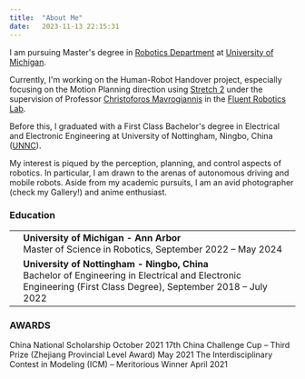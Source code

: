 ```yaml
---
title:  "About Me"
date:   2023-11-13 22:15:31
---
```

I am pursuing Master's degree in [Robotics Department][Robotics] at [University of Michigan][Umich]. 

Currently, I'm working on the Human-Robot Handover project, especially focusing on the Motion Planning direction using [Stretch 2][Stretch] under the supervision of Professor [Christoforos Mavrogiannis][Chris] in the [Fluent Robotics Lab][Lab].

Before this, I graduated with a First Class Bachelor's degree in Electrical and Electronic Engineering at University of Nottingham, Ningbo, China ([UNNC][UNNC]).

My interest is piqued by the perception, planning, and control aspects of robotics. In particular, I am drawn to the arenas of autonomous driving and mobile robots. Aside from my academic pursuits, I am an avid photographer (check my Gallery!) and anime enthusiast. 

### Education
<table>
  <tbody>
    <tr>
      <td>
        <img scr="images/Data/UM.png">
      </td>
      <td>
        <b> University of Michigan - Ann Arbor </b>
        <br> Master of Science in Robotics, September 2022 – May 2024
      </td>
    </tr>
    <tr>
      <td>
        <img scr="images/Data/UM.png">
      </td>
      <td>
        <b> University of Nottingham - Ningbo, China </b>
        <br> Bachelor of Engineering in Electrical and Electronic Engineering (First Class Degree), September 2018 – July 2022
      </td>
    </tr>
  </tbody>
</table>

### AWARDS
China National Scholarship October 2021
17th China Challenge Cup – Third Prize (Zhejiang Provincial Level Award) May 2021
The Interdisciplinary Contest in Modeling (ICM) – Meritorious Winner April 2021

[Robotics]: https://robotics.umich.edu/
[Umich]: https://umich.edu/
[Stretch]: https://hello-robot.com/stretch-2
[Chris]: https://robotics.umich.edu/profile/christoforos-mavrogiannis/
[Lab]: https://fluentrobotics.com/
[UNNC]: https://www.nottingham.edu.cn/en/